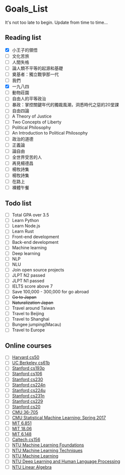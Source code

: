 # Goals_List

It's not too late to begin.
Update from time to time...

## Reading list

- [x] 小王子的領悟
- [ ] 文化苦旅
- [ ] 人間失格
- [ ] 論人類不平等的起源和基礎
- [ ] 奠基者：獨立戰爭那一代
- [ ] 我們
- [x] 一九八四
- [ ] 動物莊園
- [ ] 自由人的平等政治
- [ ] 暴政：掌控關鍵年代的獨裁風潮，洞悉時代之惡的20堂課
- [ ] 自由四論
- [ ] A Theory of Justice
- [ ] Two Concepts of Liberty
- [ ] Political Philosophy
- [ ] An Introduction to Political Philosophy
- [ ] 政治的道德
- [ ] 正義論
- [ ] 論自由
- [ ] 全世界受苦的人
- [ ] 再見楊德昌
- [ ] 楊牧詩集
- [ ] 楊牧詩集
- [ ] 在路上
- [ ] 裸體午餐

## Todo list

- [ ] Total GPA over 3.5
- [ ] Learn Python
- [ ] Learn Node.js
- [ ] Learn Rust
- [ ] Front-end development
- [ ] Back-end development
- [ ] Machine learning
- [ ] Deep learning
- [ ] NLP
- [ ] NLU
- [ ] Join open source projects
- [ ] JLPT N2 passed
- [ ] JLPT N1 passed
- [ ] IELTS score above 7
- [ ] Save 100,000 - 300,000 for go abroad
- [ ] ~~Go to Japan~~
- [ ] ~~Naturalization Japan~~
- [ ] Travel around Taiwan
- [ ] Travel to Beijing
- [ ] Travel to Shanghai
- [ ] Bungee jumping(Macau)
- [ ] Travel to Europe

## Online courses

- [ ] [Harvard cs50](https://www.youtube.com/user/cs50tv)
- [ ] [UC Berkeley cs61b](https://sp18.datastructur.es/)
- [ ] [Stanford cs193p](https://www.youtube.com/playlist?list=PL_l7vS8VbNDFBiKIL3fEQhkKXTYsncsvN)
- [ ] [Stanford cs106](https://see.stanford.edu/Course/CS106A)
- [ ] [Stanford cs230](http://cs230.stanford.edu/)
- [ ] [Stanford cs224n](http://web.stanford.edu/class/cs224n/)
- [ ] [Stanford cs224u](http://web.stanford.edu/class/cs224u/)
- [ ] [Stanford cs231n](http://cs231n.stanford.edu/)
- [ ] [Stanford cs229](http://cs229.stanford.edu/)
- [ ] [Stanford cs20](http://web.stanford.edu/class/cs20si/syllabus.html)
- [ ] [CMU 36-705](http://www.stat.cmu.edu/~siva/705/main.html)
- [ ] [CMU Statistical Machine Learning: Spring 2017](http://www.stat.cmu.edu/~ryantibs/statml/)
- [ ] [MIT 6.851](https://courses.csail.mit.edu/6.851/)
- [ ] [MIT 18.06](https://ocw.mit.edu/courses/mathematics/18-06-linear-algebra-spring-2010/)
- [ ] [MIT 6.148](http://webdevelopment.mit.edu/2018/lectures)
- [ ] [Caltech cs156](https://work.caltech.edu/telecourse.html)
- [ ] [NTU Machine Learning Foundations](https://www.youtube.com/watch?v=nQvpFSMPhr0&list=PLXVfgk9fNX2I7tB6oIINGBmW50rrmFTqf)
- [ ] [NTU Machine Learning Techniques](https://www.youtube.com/watch?v=A-GxGCCAIrg&list=PLXVfgk9fNX2IQOYPmqjqWsNUFl2kpk1U2)
- [ ] [NTU Machine Learning](http://speech.ee.ntu.edu.tw/~tlkagk/courses_ML17_2.html)
- [ ] [NTU Deep Learning and Human Language Processing](http://speech.ee.ntu.edu.tw/~tlkagk/courses_DLHLP20.html)
- [ ] [NTU Linear Algebra](http://speech.ee.ntu.edu.tw/~tlkagk/courses_LA18.html)